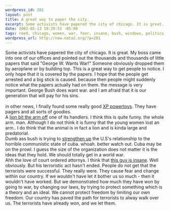 ```yaml
--- 
wordpress_id: 281
layout: post
title: A great way to paper the city.
excerpt: Some activists have papered the city of chicago. It is great. My boss came into one of our offices and pointed out the thousands and thousands of little papers that said "George W. Wants War!" Someone obviously dropped them by aeroplane or by building top. This is a great way to get people to notice. I only hope that it is covered by the papers. I hope that the people get arrested and a big stick...
date: 2002-05-13 19:29:53 -05:00
tags: reed, chicago, women, war, fear, insane, bush, windows, politics, politic
wordpress_url: http://new.nata2.org/?p=281
---
```

Some activists have papered the city of chicago. It is great. My boss came into one of our offices and pointed out the thousands and thousands of little papers that said "George W. Wants War!" Someone obviously dropped them by aeroplane or by building top. This is a great way to get people to notice. I only hope that it is covered by the papers. I hope that the people get arrested and a big stick is caused. because then people might suddenly notice what the papers actually had on them. the message is very important. George Bush does want war. and I am afraid that it is our generation that will pay for his sins. <br/><br/>in other news, I finally found some really good <a href="http://www.microsoft.com/windowsxp/pro/downloads/powertoys.asp">XP powertoys</a>. They have pagers and all sorts of goodies. <br/>A <a href="http://www.cnn.com/2002/US/05/12/lion.attack.ap/index.html
">lion bit the arm off</a> one of its handlers. I think this is quite funny. the whole arm. man. Although I do not think it is funny that the young women lost an arm.. I do think that the animal is in fact a lion and is kinda large and predatorial. <br/> Dumb ass bush is trying to <a href="http://www.cnn.com/2002/ALLPOLITICS/05/13/white.house.cuba/index.html">strengthen up</a> the U.S's relationship to the horrible communistic state of cuba. whoah. better watch out. Cuba may be on the prowl. I guess the size of the organization does not matter it is the ideas that they hold. We should totally get in a world war. <br/>
Ahh the love of court ordered attornys. I think that <a href="http://www.cnn.com/2002/US/05/12/inv.moussaoui.fbi/index.html">this guy is insane</a>. Well obviously. But his terroristic act hasn't ended. People do not get that the terrorists were successful. They really were. They cause fear and change within our country. If we wouldn't have let it bother us so much - then it wouldn't have worked. But we demonstrated how much they have won by going to war, by changing our laws, by trying to protect something which is a theory and an ideal. We cannot protect freedom by limiting our own freedom. Our country has paved the path for terrorists to alway walk over us.  The terrorists have already won, and we let them. 

